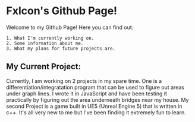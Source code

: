 # Fxlcon's Github Page! 
Welcome to my Github Page! Here you can find out:
```
1. What I'm currently working on.
2. Some information about me.
3. What my plans for future projects are.
```
## My Current Project:
Currently, I am working on 2 projects in my spare time. One is a differentiation/integratation program that can be used to figure out areas under graph lines. I wrote it in JavaScript and have been testing it practically by figuring out the area underneath bridges near my house.
My second Project is a game built in UE5 (Unreal Engine 5) that is written in c++. It's all very new to me but I've been finding it extremely fun to learn.
<!--
**RealFxlcon/RealFxlcon** is a ✨ _special_ ✨ repository because its `README.md` (this file) appears on your GitHub profile.

Here are some ideas to get you started:

- 🔭 I’m currently working on ...
- 🌱 I’m currently learning ...
- 👯 I’m looking to collaborate on ...
- 🤔 I’m looking for help with ...
- 💬 Ask me about ...
- 📫 How to reach me: ...
- 😄 Pronouns: ...
- ⚡ Fun fact: ...
-->

